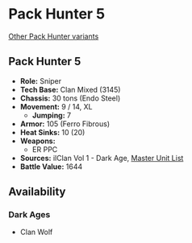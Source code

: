 # Pack Hunter 5

[Other Pack Hunter variants](../pack_hunter.md)

## Pack Hunter 5
- **Role:** Sniper
- **Tech Base:** Clan Mixed (3145)
- **Chassis:** 30 tons (Endo Steel)
- **Movement:** 9 / 14, XL
  - **Jumping:** 7
- **Armor:** 105 (Ferro Fibrous)
- **Heat Sinks:** 10 (20)
- **Weapons:**
  - ER PPC
- **Sources:** ilClan Vol 1 - Dark Age, [Master Unit List](http://masterunitlist.info/Unit/Details/7440/pack-hunter-5)
- **Battle Value:** 1644

## Availability

### Dark Ages
- Clan Wolf

